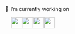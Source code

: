 <html>
<head>
   <link rel="stylesheet" href="https://cdnjs.cloudflare.com/ajax/libs/font-awesome/4.7.0/css/font-awesome.min.css">
</head>
<body>
🔭 I’m currently working on <br>
<div class="my-workings" style="display:flex;margin:15px;">
    <a href="https://html.com/" target="_blank"><img width="30" height="30" src="https://img.icons8.com/color/48/000000/html-5--v1.png"/></a>
   <a href="https://www.w3.org/Style/CSS/Overview.en.html" target="_blank"><img width="30" height="30" src="https://img.icons8.com/color/48/000000/css3.png"/></a>
   <a href="https://www.javascript.com/"><img width="30" height="30" src="https://img.icons8.com/dusk/48/000000/javascript-logo.png"/></a>
   <a href="https://www.javascript.com/"><img width="30" height="30" src="https://img.icons8.com/color/48/000000/django.png"/></a>
</div>
</body>
</html>
